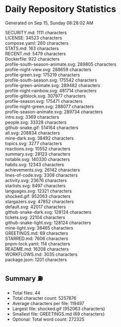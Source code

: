 # Daily Repository Statistics
Generated on Sep 15, Sunday 08:28:02 AM  

SECURITY.md: 1111 characters  
LICENSE: 34523 characters  
compose.yaml: 260 characters  
STATS.md: 163 characters  
RECENT.md: 5479 characters  
Dockerfile: 922 characters  
profile-south-season-animate.svg: 289805 characters  
profile-night-view.svg: 288659 characters  
profile-green.svg: 175219 characters  
profile-south-season.svg: 175542 characters  
profile-green-animate.svg: 289482 characters  
profile-night-rainbow.svg: 481714 characters  
profile-gitblock.svg: 307977 characters  
profile-season.svg: 175471 characters  
profile-night-green.svg: 288077 characters  
profile-season-animate.svg: 289734 characters  
intro.svg: 3369 characters  
people.svg: 33328 characters  
github-snake.gif: 514164 characters  
all.svg: 208834 characters  
mine-dark.svg: 38492 characters  
topics.svg: 3277 characters  
reactions.svg: 10552 characters  
summary.svg: 28123 characters  
notable.svg: 140330 characters  
habits.svg: 12343 characters  
achievements.svg: 26142 characters  
lines-of-code.svg: 3308 characters  
activity.svg: 23676 characters  
starlists.svg: 8497 characters  
languages.svg: 12321 characters  
shocked.gif: 952063 characters  
stargazers.svg: 47852 characters  
default.svg: 42017 characters  
github-snake-dark.svg: 128124 characters  
tickets.svg: 22104 characters  
github-snake-light.svg: 128124 characters  
mine-light.svg: 38465 characters  
GREETINGS.md: 69 characters  
STARRED.md: 7606 characters  
pnpm-lock.yaml: 114 characters  
README.md: 16208 characters  
WORKFLOWS.md: 3035 characters  
package.json: 1201 characters  

## Summary ⛽  
- Total files: 44  
- Total character count: 5257876  
- Average characters per file: 119497  
- Largest file: shocked.gif (952063 characters)  
- Smallest file: GREETINGS.md (69 characters)  
- Optional: Total word count: 272325  
